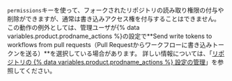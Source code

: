 `permissions`キーを使って、フォークされたリポジトリの読み取り権限の付与や削除ができますが、通常は書き込みアクセス権を付与することはできません。 この動作の例外としては、管理ユーザが{% data variables.product.prodname_actions %}の設定で**Send write tokens to workflows from pull requests（Pull Requestからワークフローに書き込みトークンを送る）**を選択している場合があります。 詳しい情報については、「[リポジトリの {% data variables.product.prodname_actions %} 設定の管理](/repositories/managing-your-repositorys-settings-and-features/enabling-features-for-your-repository/managing-github-actions-settings-for-a-repository#enabling-workflows-for-private-repository-forks)」を参照してください。
